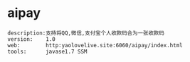 # aipay
	description:支持将QQ,微信,支付宝个人收款码合为一张收款码
	version:	1.0
	web:		http:yaolovelive.site:6060/aipay/index.html
	tools:		javase1.7 SSM